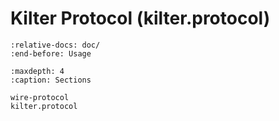 Kilter Protocol (kilter.protocol)
=================================

```{include} ../README.md
:relative-docs: doc/
:end-before: Usage
```

```{toctree}
:maxdepth: 4
:caption: Sections

wire-protocol
kilter.protocol
```
